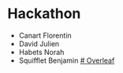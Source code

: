 # Hackathon 
- Canart Florentin
- David Julien
- Habets Norah
- Squifflet Benjamin
[# Overleaf](https://www.overleaf.com/5716872482dghndgkjvbxq#e3c58b)
